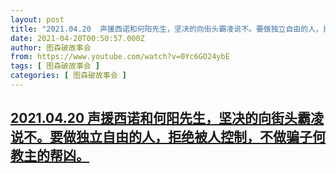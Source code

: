```yaml
---
layout: post
title: "2021.04.20  声援西诺和何阳先生，坚决的向街头霸凌说不。要做独立自由的人，拒绝被人控制，不做骗子何教主的帮凶。"
date: 2021-04-20T00:50:57.000Z
author: 图森破故事会
from: https://www.youtube.com/watch?v=0Yc6GO24ybE
tags: [ 图森破故事会 ]
categories: [ 图森破故事会 ]
---
```

<!--1618879857000-->
[2021.04.20  声援西诺和何阳先生，坚决的向街头霸凌说不。要做独立自由的人，拒绝被人控制，不做骗子何教主的帮凶。](https://www.youtube.com/watch?v=0Yc6GO24ybE)
------

<div>

</div>
